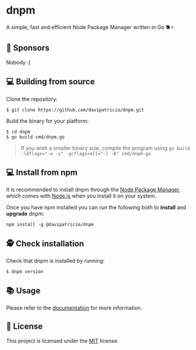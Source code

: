 # dnpm
A simple, fast and efficient Node Package Manager written in Go 🐕⚡

## 🥰 Sponsors
Nobody :(

## 💻 Building from source
Clone the repository:
```sh-session
$ git clone https://github.com/davipatricio/dnpm.git
```

Build the binary for your platform:
```sh-session
$ cd dnpm
$ go build cmd/dnpm.go
```

> If you wish a smaller binary size, compile the program using `go build -ldflags="-w -s" -gcflags=all="-l -B" cmd/dnpm.go`

## 💻 Install from npm
It is recommended to install dnpm through the [Node Package Manager](http://npmjs.org/), which comes with [Node.js](https://nodejs.org) when you install it on your system.

Once you have npm installed you can run the following both to **install** and **upgrade** dnpm:
```sh-session
npm install -g @davipatricio/dnpm
```

## 🕵️ Check installation
Check that dnpm is installed by running:
```sh-session
$ dnpm version
```

## 📚 Usage
Please refer to the [documentation](docs) for more information.

## 📝 License
This project is licensed under the [MIT](LICENSE) license.
